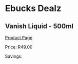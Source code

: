 
# Ebucks Dealz
## Vanish Liquid - 500ml
[Product Page](https://www.ebucks.com/web/shop/productSelected.do?prodId=676068303&catId=1158500262)

Price: R49.00

Savings: 


	